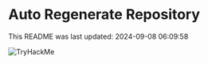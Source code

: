 # Auto Regenerate Repository

This README was last updated: 2024-09-08 06:09:58

 ![TryHackMe](https://tryhackme.com/badge/533634)